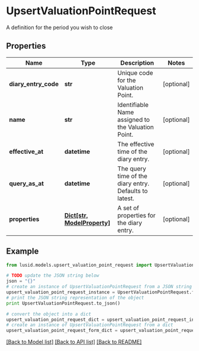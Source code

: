 # UpsertValuationPointRequest

A definition for the period you wish to close

## Properties
Name | Type | Description | Notes
------------ | ------------- | ------------- | -------------
**diary_entry_code** | **str** | Unique code for the Valuation Point. | [optional] 
**name** | **str** | Identifiable Name assigned to the Valuation Point. | [optional] 
**effective_at** | **datetime** | The effective time of the diary entry. | [optional] 
**query_as_at** | **datetime** | The query time of the diary entry. Defaults to latest. | [optional] 
**properties** | [**Dict[str, ModelProperty]**](ModelProperty.md) | A set of properties for the diary entry. | [optional] 

## Example

```python
from lusid.models.upsert_valuation_point_request import UpsertValuationPointRequest

# TODO update the JSON string below
json = "{}"
# create an instance of UpsertValuationPointRequest from a JSON string
upsert_valuation_point_request_instance = UpsertValuationPointRequest.from_json(json)
# print the JSON string representation of the object
print UpsertValuationPointRequest.to_json()

# convert the object into a dict
upsert_valuation_point_request_dict = upsert_valuation_point_request_instance.to_dict()
# create an instance of UpsertValuationPointRequest from a dict
upsert_valuation_point_request_form_dict = upsert_valuation_point_request.from_dict(upsert_valuation_point_request_dict)
```
[[Back to Model list]](../README.md#documentation-for-models) [[Back to API list]](../README.md#documentation-for-api-endpoints) [[Back to README]](../README.md)


